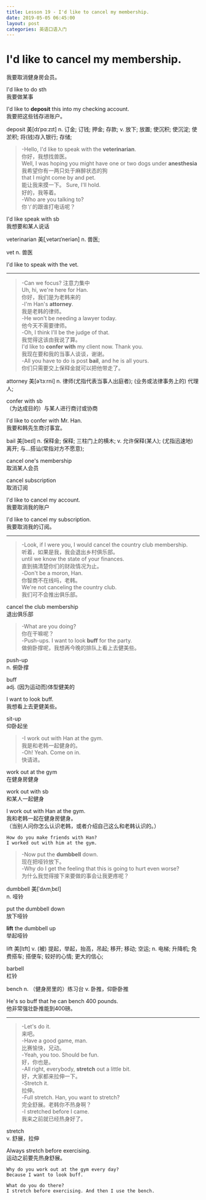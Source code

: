 ```yaml
---
title: Lesson 19 - I'd like to cancel my membership.
date: 2019-05-05 06:45:00
layout: post
categories: 英语口语入门
---
```


# I'd like to cancel my membership.

我要取消健身房会员。

I'd like to do sth   
我要做某事

I'd like to **deposit** this into my checking account.  
我要把这些钱存进账户。

deposit	美[dɪˈpɑːzɪt]
n.	订金; 订钱; 押金; 存款;
v.	放下; 放置; 使沉积; 使沉淀; 使淤积; 将(钱)存入银行; 存储;

> -Hello, I'd like to speak with the **veterinarian**.  
> 你好，我想找兽医。  
> Well, I was hoping you might have one or two dogs under **anesthesia**   
> 我希望你有一两只处于麻醉状态的狗  
> that I might come by and pet.  
> 能让我来摸一下。
> Sure, I'll hold.  
> 好的，我等着。  
> -Who are you talking to?  
> 你丫的跟谁打电话呢？

I'd like speak with sb  
我想要和某人说话

veterinarian	美[ˌvetərɪˈneriən]
n.	兽医;

vet
n. 兽医

I'd like to speak with the vet.

---

> -Can we focus?
> 注意力集中  
> Uh, hi, we're here for Han.  
> 你好，我们是为老韩来的  
> -I'm Han's **attorney**.  
> 我是老韩的律师。  
> -He won't be needing a lawyer today.  
> 他今天不需要律师。  
> -Oh, I think I'll be the judge of that.  
> 我觉得这该由我说了算。  
> I'd like to **confer with** my client now. Thank you.  
> 我现在要和我的当事人谈谈，谢谢。  
> -All you have to do is post **bail**, and he is all yours.  
> 你们只需要交上保释金就可以把他带走了。  

attorney	美[əˈtɜːrni]
n.	律师(尤指代表当事人出庭者); (业务或法律事务上的) 代理人;

confer with sb  
（为达成目的）与某人进行商讨或协商

I'd like to confer with Mr. Han.  
我要和韩先生商讨事宜。

bail	美[beɪl]
n.	保释金; 保释; 三柱门上的横木;
v.	允许保释(某人); (尤指迅速地) 离开; 与…搭讪(常指对方不愿意);

cancel one's membership  
取消某人会员

cancel subscription  
取消订阅

I'd like to cancel my account.  
我要取消我的账户

I'd like to cancel my subscription.  
我要取消我的订阅。

---

> -Look, if I were you, I would cancel the country club membership.  
> 听着，如果是我，我会退出乡村俱乐部。  
> until we know the state of your finances.  
> 直到搞清楚你们的财政情况为止。  
> -Don't be a moron, Han.  
> 你智商不在线吗，老韩。  
> We're not canceling the country club.  
> 我们可不会推出俱乐部。  

cancel the club membership  
退出俱乐部

> -What are you doing?  
> 你在干嘛呢？  
> -Push-ups. I want to look **buff** for the party.  
> 做俯卧撑呢，我想再今晚的排队上看上去健美些。  

push-up  
n. 俯卧撑

buff  
adj. (因为运动而)体型健美的

I want to look buff.  
我想看上去更健美些。

sit-up  
仰卧起坐

> -I work out with Han at the gym.  
> 我是和老韩一起健身的。  
> -Oh! Yeah. Come on in.  
> 快请进。

work out at the gym  
在健身房健身

work out with sb  
和某人一起健身

I work out with Han at the gym.  
我和老韩一起在健身房健身。  
（当别人问你怎么认识老韩，或者介绍自己这么和老韩认识的。）

~~~
How do you make friends with Han?
I worked out with him at the gym.
~~~

> -Now put the **dumbbell** down.  
> 现在把哑铃放下。  
> -Why do I get the feeling that this is going to hurt even worse?  
> 为什么我觉得接下来要做的事会让我更疼呢？  

dumbbell	美[ˈdʌmˌbɛl]  
n. 哑铃

put the dumbbell down  
放下哑铃

**lift** the dumbbell up  
举起哑铃

lift	美[lɪft]
v.	(被) 提起，举起，抬高，吊起; 移开; 移动; 空运;
n.	电梯; 升降机; 免费搭车; 搭便车; 较好的心情; 更大的信心;

barbell  
杠铃

bench
n. （健身房里的）练习台
v. 卧推，仰卧卧推

He's so buff that he can bench 400 pounds.  
他非常强壮卧推能到400磅。  

---

> -Let's do it.  
> 来吧。  
> -Have a good game, man.  
> 比赛愉快，兄动。  
> -Yeah, you too. Should be fun.  
> 好，你也是。  
> -All right, everybody, **stretch** out a little bit.   
> 好，大家都来拉伸一下。  
> -Stretch it.  
> 拉伸。  
> -Full stretch. Han, you want to stretch?  
> 完全舒展。老韩你不热身啊？  
> -I stretched before I came.  
> 我来之前就已经热身好了。  

stretch  
v. 舒展，拉伸

Always stretch before exercising.  
运动之前要先热身舒展。

~~~
Why do you work out at the gym every day?
Because I want to look buff.
~~~

~~~
What do you do there?
I stretch before exercising. And then I use the bench.
~~~



